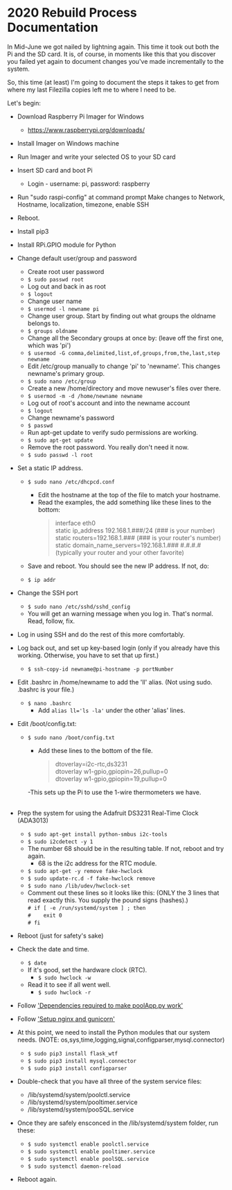 # 2020 Rebuild Process Documentation

In Mid-June we got nailed by lightning again.  This time it took out both the Pi and the SD card.
It is, of course, in moments like this that you discover you failed yet again to document changes you've made incrementally to the system.

So, this time (at least) I'm going to document the steps it takes to get from where my last Filezilla copies left me to where I need to be.  

Let's begin:

- Download Raspberry Pi Imager for Windows
  - <https://www.raspberrypi.org/downloads/>
- Install Imager on Windows machine
- Run Imager and write your selected OS to your SD card
- Insert SD card and boot Pi
  - Login - username: pi, password: raspberry
- Run "sudo raspi-config" at command prompt
        Make changes to Network, Hostname, localization, timezone, enable SSH
- Reboot.
- Install pip3
- Install RPi.GPIO module for Python
- Change default user/group and password
  - Create root user password
  - ```$ sudo passwd root```
  - Log out and back in as root
  - ```$ logout```
  - Change user name
  - ```$ usermod -l newname pi```
  - Change user group.  Start by finding out what groups the oldname belongs to.
  - ```$ groups oldname```
  - Change all the Secondary groups at once by:  (leave off the first one, which was 'pi')
  - ```$ usermod -G comma,delimited,list,of,groups,from,the,last,step newname```
  - Edit /etc/group manually to change 'pi' to 'newname'.  This changes newname's primary group.
  - ```$ sudo nano /etc/group```
  - Create a new /home/directory and move newuser's files over there.
  - ```$ usermod -m -d /home/newname newname```
  - Log out of root's account and into the newname account
  - ```$ logout```
  - Change newname's password
  - ```$ passwd```
  - Run apt-get update to verify sudo permissions are working.
  - ```$ sudo apt-get update```
  - Remove the root password.  You really don't need it now.
  - ```$ sudo passwd -l root```

- Set a static IP address.
  - ```$ sudo nano /etc/dhcpcd.conf```
    - Edit the hostname at the top of the file to match your hostname.
    - Read the examples, the add something like these lines to the bottom:
        > interface eth0<br>
        > static ip_address 192.168.1.###/24  (### is your number)<br>
        > static routers=192.168.1.###  (### is your router's number)<br>
        > static domain_name_servers=192.168.1.### #.#.#.# (typically your router and your other favorite)<br>

  - Save and reboot.  You should see the new IP address.  If not, do:
  - ```$ ip addr```

- Change the SSH port
  - ```$ sudo nano /etc/sshd/sshd_config```
  - You will get an warning message when you log in. That's normal. Read, follow, fix.

- Log in using SSH and do the rest of this more comfortably.
- Log back out, and set up key-based login (only if you already have this working. Otherwise, you have to set that up first.)
  - ```$ ssh-copy-id newname@pi-hostname -p portNumber```
- Edit .bashrc in /home/newname to add the 'll' alias. (Not using sudo. .bashrc is your file.)
  - ```$ nano .bashrc```
    - Add ```alias ll='ls -la'``` under the other 'alias' lines.

- Edit /boot/config.txt:
  - ```$ sudo nano /boot/config.txt```
    - Add these lines to the bottom of the file.

        > dtoverlay=i2c-rtc,ds3231<br>
        > dtoverlay w1-gpio,gpiopin=26,pullup=0<br>
        > dtoverlay w1-gpio,gpiopin=19,pullup=0<br>

    -This sets up the Pi to use the 1-wire thermometers we have.<br><br>
- Prep the system for using the Adafruit DS3231 Real-Time Clock (ADA3013)
  - ```$ sudo apt-get install python-smbus i2c-tools```
  - ```$ sudo i2cdetect -y 1```
  - The number 68 should be in the resulting table.  If not, reboot and try again.
    - 68 is the i2c address for the RTC module.
  - ```$ sudo apt-get -y remove fake-hwclock```
  - ```$ sudo update-rc.d -f fake-hwclock remove```
  - ```$ sudo nano /lib/udev/hwclock-set```
  - Comment out these lines so it looks like this: (ONLY the 3 lines that read exactly this. You supply the pound signs (hashes).)<br>
         ```# if [ -e /run/systemd/system ] ; then```<br>
         ```#    exit 0```<br>
         ```# fi```<br>
- Reboot (just for safety's sake)
- Check the date and time.
  - ``$ date``
  - If it's good, set the hardware clock (RTC).
    - ``$ sudo hwclock -w``
  - Read it to see if all went well.
    - ``$ sudo hwclock -r``


- Follow ['Dependencies required to make poolApp.py work'](./Dependencies.md)
- Follow ['Setup nginx and gunicorn'](./Setup%20nginx%20and%20gunicorn.md)

- At this point, we need to install the Python modules that our system needs.
        (NOTE: os,sys,time,logging,signal,configparser,mysql.connector)
  - ```$ sudo pip3 install flask_wtf```
  - ```$ sudo pip3 install mysql.connector```
  - ```$ sudo pip3 install configparser```
  
- Double-check that you have all three of the system service files:
    - /lib/systemd/system/poolctl.service
    - /lib/systemd/system/pooltimer.service
    - /lib/systemd/system/pooSQL.service
- Once they are safely ensconced in the /lib/systemd/system folder, run these:
  - ```$ sudo systemctl enable poolctl.service```
  - ```$ sudo systemctl enable pooltimer.service```
  - ```$ sudo systemctl enable poolSQL.service```
  - ```$ sudo systemctl daemon-reload```
- Reboot again.
